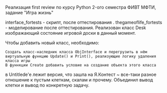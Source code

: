 Реализация first review по курсу Python 2-ого семестра ФИВТ МФТИ, задание "Игра жизнь"


interface_fortests - скрипт, после оттестирования . thegameoflife_fortests - моделирование после оттестирования. Реализован класс Desk изображающий состояние игровой доски в данный момент. 

Чтобы добавить новый класс, необходимо:

    Создать класс-наследник класса ObjInterface и перегрузить в нём виртуальную функцию Update() и Print(), реализующие логику удаления класса игры
    В фуннкции Create добавить условие на создание объекта этого класса

в Untitlede'e лежит версия, что зашла на Я.Контест ~ все-таки разное отношение к пустым клеткам, скалам и прочему. Объединил вывод клетки и вывод по конкретную задачу.



    
